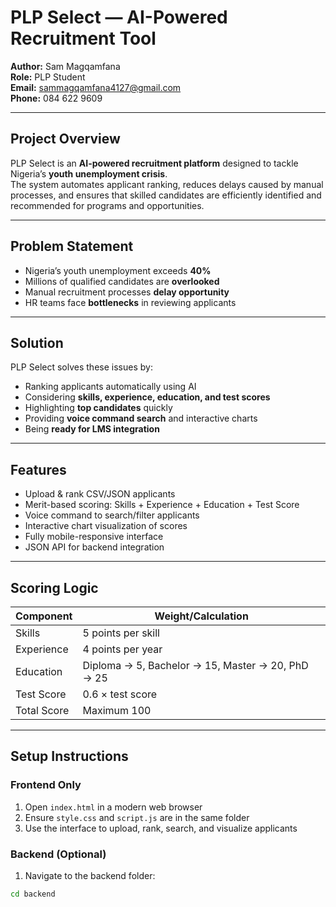 # PLP Select — AI-Powered Recruitment Tool

**Author:** Sam Magqamfana  
**Role:** PLP Student  
**Email:** sammagqamfana4127@gmail.com  
**Phone:** 084 622 9609  

---

## Project Overview

PLP Select is an **AI-powered recruitment platform** designed to tackle Nigeria’s **youth unemployment crisis**.  
The system automates applicant ranking, reduces delays caused by manual processes, and ensures that skilled candidates are efficiently identified and recommended for programs and opportunities.  

---

## Problem Statement

- Nigeria’s youth unemployment exceeds **40%**  
- Millions of qualified candidates are **overlooked**  
- Manual recruitment processes **delay opportunity**  
- HR teams face **bottlenecks** in reviewing applicants  

---

## Solution

PLP Select solves these issues by:  
- Ranking applicants automatically using AI  
- Considering **skills, experience, education, and test scores**  
- Highlighting **top candidates** quickly  
- Providing **voice command search** and interactive charts  
- Being **ready for LMS integration**  

---

## Features

- Upload & rank CSV/JSON applicants  
- Merit-based scoring: Skills + Experience + Education + Test Score  
- Voice command to search/filter applicants  
- Interactive chart visualization of scores  
- Fully mobile-responsive interface  
- JSON API for backend integration  

---

## Scoring Logic

| Component     | Weight/Calculation                  |
|---------------|-----------------------------------|
| Skills        | 5 points per skill                 |
| Experience    | 4 points per year                  |
| Education     | Diploma → 5, Bachelor → 15, Master → 20, PhD → 25 |
| Test Score    | 0.6 × test score                   |
| Total Score   | Maximum 100                        |

---

## Setup Instructions

### Frontend Only
1. Open `index.html` in a modern web browser  
2. Ensure `style.css` and `script.js` are in the same folder  
3. Use the interface to upload, rank, search, and visualize applicants  

### Backend (Optional)
1. Navigate to the backend folder:  
```bash
cd backend
